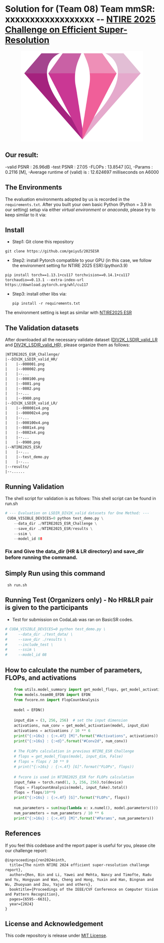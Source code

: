 # Solution for (Team 08) Team mmSR: xxxxxxxxxxxxxxxxxx -- [NTIRE 2025 Challenge on Efficient Super-Resolution](https://cvlai.net/ntire/2025/)

<div align=center>
<img src="https://github.com/Amazingren/NTIRE2025_ESR/blob/main/figs/logo.png" width="400px"/> 
</div>

## Our result:
-valid PSNR : 26.96dB
-test PSNR : 27.05 
-FLOPs : 13.8547 [G],
-Params : 0.2116 [M],
-Average runtime of (valid) is : 12.624697 milliseconds on A6000

## The Environments

The evaluation environments adopted by us is recorded in the `requirements.txt`. After you built your own basic Python (Python = 3.9 in our setting) setup via either *virtual environment* or *anaconda*, please try to keep similar to it via:


## Install

- Step1: Git clone this repository
````  
git clone https://github.com/geiyu5/2025ESR
````
- Step2: install Pytorch compatible to your GPU (in this case, we follow the environment setting for NTIRE 2025 ESR):(python3.9)
````  
pip install torch==1.13.1+cu117 torchvision==0.14.1+cu117 torchaudio==0.13.1 --extra-index-url https://download.pytorch.org/whl/cu117
````
- Step3: install other libs via:
  ````
  pip install -r requirements.txt
  ````

The environment setting is kept as similar with [NTIRE2025 ESR](https://github.com/Amazingren/NTIRE2025_ESR)


## The Validation datasets
After downloaded all the necessary validate dataset ([DIV2K_LSDIR_valid_LR](https://drive.google.com/file/d/1YUDrjUSMhhdx1s-O0I1qPa_HjW-S34Yj/view?usp=sharing) and [DIV2K_LSDIR_valid_HR](https://drive.google.com/file/d/1z1UtfewPatuPVTeAAzeTjhEGk4dg2i8v/view?usp=sharing)), please organize them as follows:

```
|NTIRE2025_ESR_Challenge/
|--DIV2K_LSDIR_valid_HR/
|    |--000001.png
|    |--000002.png
|    |--...
|    |--000100.png
|    |--0801.png
|    |--0802.png
|    |--...
|    |--0900.png
|--DIV2K_LSDIR_valid_LR/
|    |--000001x4.png
|    |--000002x4.png
|    |--...
|    |--000100x4.png
|    |--0801x4.png
|    |--0802x4.png
|    |--...
|    |--0900.png
|--NTIRE2025_ESR/
|    |--...
|    |--test_demo.py
|    |--...
|--results/
|--......
```

## Running Validation
The shell script for validation is as follows: 
This shell script can be found in run.sh
```python
# --- Evaluation on LSDIR_DIV2K_valid datasets for One Method: ---
 CUDA_VISIBLE_DEVICES=0 python test_demo.py \
    --data_dir ./NTIRE2025_ESR_Challenge \
    --save_dir ./NTIRE2025_ESR/results \
    --ssim \
    --model_id 08
```

### Fix and Give the data_dir (HR & LR directory) and save_dir before running the command.

## Simply Run using this command
 ````
  sh run.sh
  ````
## Running Test (Organizers only) - No HR&LR pair is given to the participants
- Test for submission on CodaLab was ran on BasicSR codes. 
```python
# CUDA_VISIBLE_DEVICES=0 python test_demo.py \
#     --data_dir ./test_data/ \
#     --save_dir ./results \
#     --include_test \
#     --ssim \
#     --model_id 08
```

## How to calculate the number of parameters, FLOPs, and activations

```python
    from utils.model_summary import get_model_flops, get_model_activation
    from models.team00_EFDN import EFDN
    from fvcore.nn import FlopCountAnalysis

    model = EFDN()
    
    input_dim = (3, 256, 256)  # set the input dimension
    activations, num_conv = get_model_activation(model, input_dim)
    activations = activations / 10 ** 6
    print("{:>16s} : {:<.4f} [M]".format("#Activations", activations))
    print("{:>16s} : {:<d}".format("#Conv2d", num_conv))

    # The FLOPs calculation in previous NTIRE_ESR Challenge
    # flops = get_model_flops(model, input_dim, False)
    # flops = flops / 10 ** 9
    # print("{:>16s} : {:<.4f} [G]".format("FLOPs", flops))

    # fvcore is used in NTIRE2025_ESR for FLOPs calculation
    input_fake = torch.rand(1, 3, 256, 256).to(device)
    flops = FlopCountAnalysis(model, input_fake).total()
    flops = flops/10**9
    print("{:>16s} : {:<.4f} [G]".format("FLOPs", flops))

    num_parameters = sum(map(lambda x: x.numel(), model.parameters()))
    num_parameters = num_parameters / 10 ** 6
    print("{:>16s} : {:<.4f} [M]".format("#Params", num_parameters))
```



## References
If you feel this codebase and the report paper is useful for you, please cite our challenge report:
```
@inproceedings{ren2024ninth,
  title={The ninth NTIRE 2024 efficient super-resolution challenge report},
  author={Ren, Bin and Li, Yawei and Mehta, Nancy and Timofte, Radu and Yu, Hongyuan and Wan, Cheng and Hong, Yuxin and Han, Bingnan and Wu, Zhuoyuan and Zou, Yajun and others},
  booktitle={Proceedings of the IEEE/CVF Conference on Computer Vision and Pattern Recognition},
  pages={6595--6631},
  year={2024}
}
```


## License and Acknowledgement
This code repository is release under [MIT License](LICENSE). 
